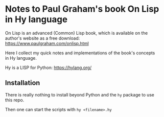 # Notes to Paul Graham's book On Lisp in Hy language

On Lisp is an advanced (Common) Lisp book, which is available on the author's website as a free download: https://www.paulgraham.com/onlisp.html

Here I collect my quick notes and implementations of the book's concepts in Hy language.

Hy is a LISP for Python: https://hylang.org/

## Installation

There is really nothing to install beyond Python and the `hy` package to use this repo.

Then one can start the scripts with `hy <filename>.hy`
